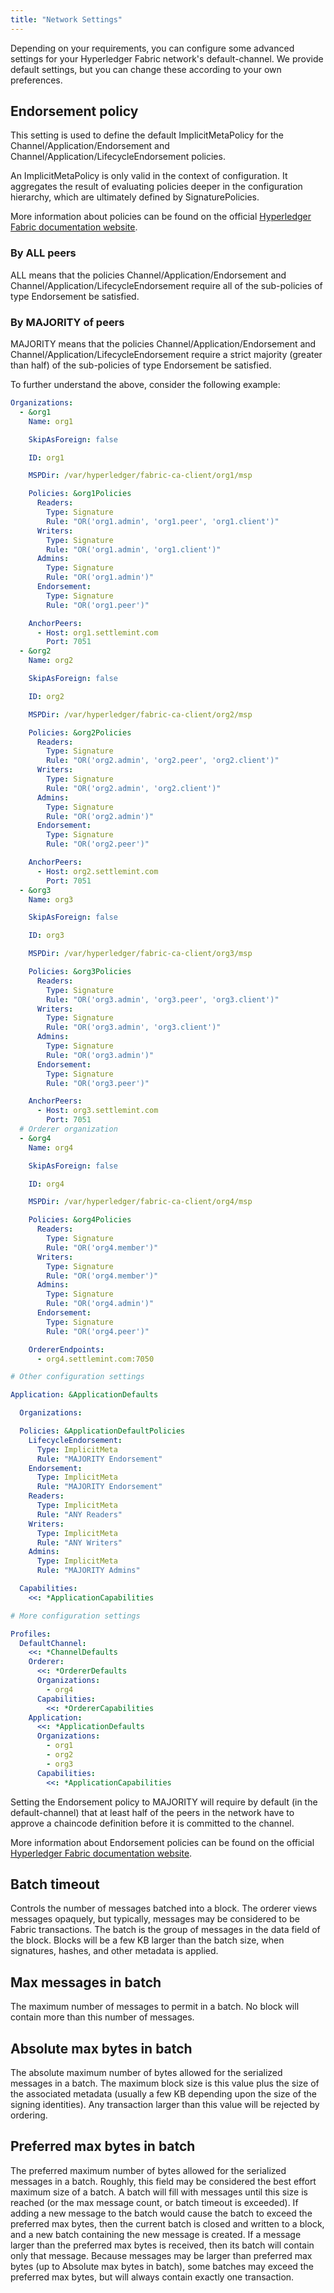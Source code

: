 ```yaml
---
title: "Network Settings"
---
```


Depending on your requirements, you can configure some advanced settings for your Hyperledger Fabric network's default-channel. We provide default settings, but you can change these according to your own preferences.

## Endorsement policy

This setting is used to define the default ImplicitMetaPolicy for the Channel/Application/Endorsement and Channel/Application/LifecycleEndorsement policies.

An ImplicitMetaPolicy is only valid in the context of configuration. It aggregates the result of evaluating policies deeper in the configuration hierarchy, which are ultimately defined by SignaturePolicies.

More information about policies can be found on the official [Hyperledger Fabric documentation website](https://hyperledger-fabric.readthedocs.io/en/latest/policies.html).

### By ALL peers

ALL means that the policies Channel/Application/Endorsement and Channel/Application/LifecycleEndorsement require all of the sub-policies of type Endorsement be satisfied.

### By MAJORITY of peers

MAJORITY means that the policies Channel/Application/Endorsement and Channel/Application/LifecycleEndorsement require a strict majority (greater than half) of the sub-policies of type Endorsement be satisfied.

To further understand the above, consider the following example:

```yaml
Organizations:
  - &org1
    Name: org1

    SkipAsForeign: false

    ID: org1

    MSPDir: /var/hyperledger/fabric-ca-client/org1/msp

    Policies: &org1Policies
      Readers:
        Type: Signature
        Rule: "OR('org1.admin', 'org1.peer', 'org1.client')"
      Writers:
        Type: Signature
        Rule: "OR('org1.admin', 'org1.client')"
      Admins:
        Type: Signature
        Rule: "OR('org1.admin')"
      Endorsement:
        Type: Signature
        Rule: "OR('org1.peer')"

    AnchorPeers:
      - Host: org1.settlemint.com
        Port: 7051
  - &org2
    Name: org2

    SkipAsForeign: false

    ID: org2

    MSPDir: /var/hyperledger/fabric-ca-client/org2/msp

    Policies: &org2Policies
      Readers:
        Type: Signature
        Rule: "OR('org2.admin', 'org2.peer', 'org2.client')"
      Writers:
        Type: Signature
        Rule: "OR('org2.admin', 'org2.client')"
      Admins:
        Type: Signature
        Rule: "OR('org2.admin')"
      Endorsement:
        Type: Signature
        Rule: "OR('org2.peer')"

    AnchorPeers:
      - Host: org2.settlemint.com
        Port: 7051
  - &org3
    Name: org3

    SkipAsForeign: false

    ID: org3

    MSPDir: /var/hyperledger/fabric-ca-client/org3/msp

    Policies: &org3Policies
      Readers:
        Type: Signature
        Rule: "OR('org3.admin', 'org3.peer', 'org3.client')"
      Writers:
        Type: Signature
        Rule: "OR('org3.admin', 'org3.client')"
      Admins:
        Type: Signature
        Rule: "OR('org3.admin')"
      Endorsement:
        Type: Signature
        Rule: "OR('org3.peer')"

    AnchorPeers:
      - Host: org3.settlemint.com
        Port: 7051
  # Orderer organization
  - &org4
    Name: org4

    SkipAsForeign: false

    ID: org4

    MSPDir: /var/hyperledger/fabric-ca-client/org4/msp

    Policies: &org4Policies
      Readers:
        Type: Signature
        Rule: "OR('org4.member')"
      Writers:
        Type: Signature
        Rule: "OR('org4.member')"
      Admins:
        Type: Signature
        Rule: "OR('org4.admin')"
      Endorsement:
        Type: Signature
        Rule: "OR('org4.peer')"

    OrdererEndpoints:
      - org4.settlemint.com:7050

# Other configuration settings

Application: &ApplicationDefaults

  Organizations:

  Policies: &ApplicationDefaultPolicies
    LifecycleEndorsement:
      Type: ImplicitMeta
      Rule: "MAJORITY Endorsement"
    Endorsement:
      Type: ImplicitMeta
      Rule: "MAJORITY Endorsement"
    Readers:
      Type: ImplicitMeta
      Rule: "ANY Readers"
    Writers:
      Type: ImplicitMeta
      Rule: "ANY Writers"
    Admins:
      Type: ImplicitMeta
      Rule: "MAJORITY Admins"

  Capabilities:
    <<: *ApplicationCapabilities

# More configuration settings

Profiles:
  DefaultChannel:
    <<: *ChannelDefaults
    Orderer:
      <<: *OrdererDefaults
      Organizations:
        - org4
      Capabilities:
        <<: *OrdererCapabilities
    Application:
      <<: *ApplicationDefaults
      Organizations:
        - org1
        - org2
        - org3
      Capabilities:
        <<: *ApplicationCapabilities


```

Setting the Endorsement policy to MAJORITY will require by default (in the default-channel) that at least half of the peers in the network have to approve a chaincode definition before it is committed to the channel.

More information about Endorsement policies can be found on the official [Hyperledger Fabric documentation website](https://hyperledger-fabric.readthedocs.io/en/latest/endorsement-policies.html).

## Batch timeout

Controls the number of messages batched into a block. The orderer views messages opaquely, but typically, messages may be considered to be Fabric transactions. The batch is the group of messages in the data field of the block. Blocks will be a few KB larger than the batch size, when signatures, hashes, and other metadata is applied.

## Max messages in batch

The maximum number of messages to permit in a batch. No block will contain more than this number of messages.

## Absolute max bytes in batch

The absolute maximum number of bytes allowed for the serialized messages in a batch. The maximum block size is this value plus the size of the associated metadata (usually a few KB depending upon the size of the signing identities). Any transaction larger than this value will be rejected by ordering.

## Preferred max bytes in batch

The preferred maximum number of bytes allowed for the serialized messages in a batch. Roughly, this field may be considered the best effort maximum size of a batch. A batch will fill with messages until this size is reached (or the max message count, or batch timeout is exceeded). If adding a new message to the batch would cause the batch to exceed the preferred max bytes, then the current batch is closed and written to a block, and a new batch containing the new message is created. If a message larger than the preferred max bytes is received, then its batch will contain only that message. Because messages may be larger than preferred max bytes (up to Absolute max bytes in batch), some batches may exceed the preferred max bytes, but will always contain exactly one transaction.
